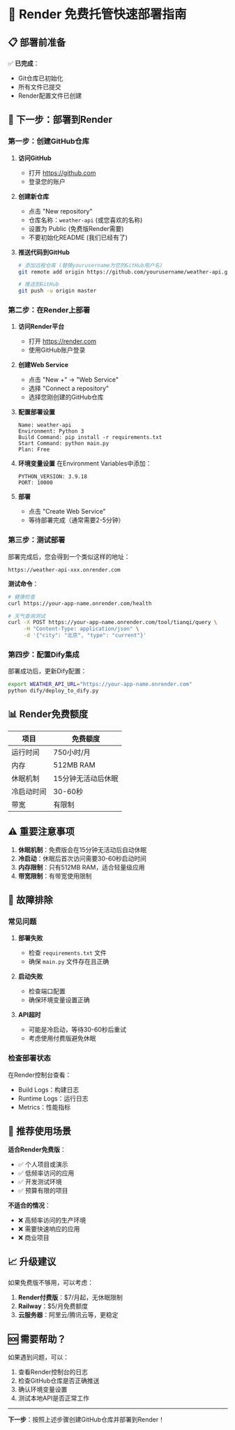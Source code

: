# 🚀 Render 免费托管快速部署指南

## 📋 部署前准备

✅ **已完成**：
- Git仓库已初始化
- 所有文件已提交
- Render配置文件已创建

## 🎯 下一步：部署到Render

### 第一步：创建GitHub仓库

1. **访问GitHub**
   - 打开 https://github.com
   - 登录您的账户

2. **创建新仓库**
   - 点击 "New repository"
   - 仓库名称：`weather-api` (或您喜欢的名称)
   - 设置为 Public (免费版Render需要)
   - 不要初始化README (我们已经有了)

3. **推送代码到GitHub**
   ```bash
   # 添加远程仓库 (替换yourusername为您的GitHub用户名)
   git remote add origin https://github.com/yourusername/weather-api.git
   
   # 推送到GitHub
   git push -u origin master
   ```

### 第二步：在Render上部署

1. **访问Render平台**
   - 打开 https://render.com
   - 使用GitHub账户登录

2. **创建Web Service**
   - 点击 "New +" → "Web Service"
   - 选择 "Connect a repository"
   - 选择您刚创建的GitHub仓库

3. **配置部署设置**
   ```
   Name: weather-api
   Environment: Python 3
   Build Command: pip install -r requirements.txt
   Start Command: python main.py
   Plan: Free
   ```

4. **环境变量设置**
   在Environment Variables中添加：
   ```
   PYTHON_VERSION: 3.9.18
   PORT: 10000
   ```

5. **部署**
   - 点击 "Create Web Service"
   - 等待部署完成（通常需要2-5分钟）

### 第三步：测试部署

部署完成后，您会得到一个类似这样的地址：
```
https://weather-api-xxx.onrender.com
```

**测试命令**：
```bash
# 健康检查
curl https://your-app-name.onrender.com/health

# 天气查询测试
curl -X POST https://your-app-name.onrender.com/tool/tianqi/query \
     -H "Content-Type: application/json" \
     -d '{"city": "北京", "type": "current"}'
```

### 第四步：配置Dify集成

部署成功后，更新Dify配置：
```bash
export WEATHER_API_URL="https://your-app-name.onrender.com"
python dify/deploy_to_dify.py
```

## 📊 Render免费额度

| 项目 | 免费额度 |
|------|----------|
| 运行时间 | 750小时/月 |
| 内存 | 512MB RAM |
| 休眠机制 | 15分钟无活动后休眠 |
| 冷启动时间 | 30-60秒 |
| 带宽 | 有限制 |

## ⚠️ 重要注意事项

1. **休眠机制**：免费版会在15分钟无活动后自动休眠
2. **冷启动**：休眠后首次访问需要30-60秒启动时间
3. **内存限制**：只有512MB RAM，适合轻量级应用
4. **带宽限制**：有带宽使用限制

## 🔧 故障排除

### 常见问题

1. **部署失败**
   - 检查 `requirements.txt` 文件
   - 确保 `main.py` 文件存在且正确

2. **启动失败**
   - 检查端口配置
   - 确保环境变量设置正确

3. **API超时**
   - 可能是冷启动，等待30-60秒后重试
   - 考虑使用付费版避免休眠

### 检查部署状态

在Render控制台查看：
- Build Logs：构建日志
- Runtime Logs：运行日志
- Metrics：性能指标

## 🎯 推荐使用场景

**适合Render免费版**：
- ✅ 个人项目或演示
- ✅ 低频率访问的应用
- ✅ 开发测试环境
- ✅ 预算有限的项目

**不适合的情况**：
- ❌ 高频率访问的生产环境
- ❌ 需要快速响应的应用
- ❌ 商业项目

## 📈 升级建议

如果免费版不够用，可以考虑：

1. **Render付费版**：$7/月起，无休眠限制
2. **Railway**：$5/月免费额度
3. **云服务器**：阿里云/腾讯云等，更稳定

## 🆘 需要帮助？

如果遇到问题，可以：
1. 查看Render控制台的日志
2. 检查GitHub仓库是否正确推送
3. 确认环境变量设置
4. 测试本地API是否正常工作

---

**下一步**：按照上述步骤创建GitHub仓库并部署到Render！

